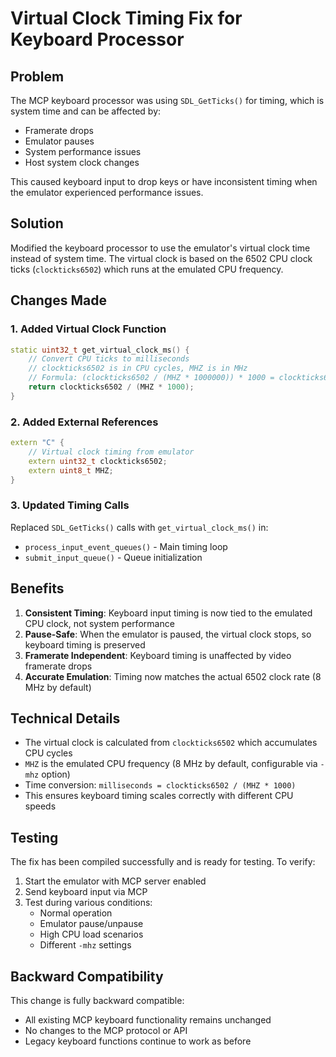 # Virtual Clock Timing Fix for Keyboard Processor

## Problem

The MCP keyboard processor was using `SDL_GetTicks()` for timing, which is system time and can be affected by:
- Framerate drops
- Emulator pauses
- System performance issues
- Host system clock changes

This caused keyboard input to drop keys or have inconsistent timing when the emulator experienced performance issues.

## Solution

Modified the keyboard processor to use the emulator's virtual clock time instead of system time. The virtual clock is based on the 6502 CPU clock ticks (`clockticks6502`) which runs at the emulated CPU frequency.

## Changes Made

### 1. Added Virtual Clock Function

```cpp
static uint32_t get_virtual_clock_ms() {
    // Convert CPU ticks to milliseconds
    // clockticks6502 is in CPU cycles, MHZ is in MHz
    // Formula: (clockticks6502 / (MHZ * 1000000)) * 1000 = clockticks6502 / (MHZ * 1000)
    return clockticks6502 / (MHZ * 1000);
}
```

### 2. Added External References

```cpp
extern "C" {
    // Virtual clock timing from emulator
    extern uint32_t clockticks6502;
    extern uint8_t MHZ;
}
```

### 3. Updated Timing Calls

Replaced `SDL_GetTicks()` calls with `get_virtual_clock_ms()` in:
- `process_input_event_queues()` - Main timing loop
- `submit_input_queue()` - Queue initialization

## Benefits

1. **Consistent Timing**: Keyboard input timing is now tied to the emulated CPU clock, not system performance
2. **Pause-Safe**: When the emulator is paused, the virtual clock stops, so keyboard timing is preserved
3. **Framerate Independent**: Keyboard timing is unaffected by video framerate drops
4. **Accurate Emulation**: Timing now matches the actual 6502 clock rate (8 MHz by default)

## Technical Details

- The virtual clock is calculated from `clockticks6502` which accumulates CPU cycles
- `MHZ` is the emulated CPU frequency (8 MHz by default, configurable via `-mhz` option)
- Time conversion: `milliseconds = clockticks6502 / (MHZ * 1000)`
- This ensures keyboard timing scales correctly with different CPU speeds

## Testing

The fix has been compiled successfully and is ready for testing. To verify:

1. Start the emulator with MCP server enabled
2. Send keyboard input via MCP
3. Test during various conditions:
   - Normal operation
   - Emulator pause/unpause
   - High CPU load scenarios
   - Different `-mhz` settings

## Backward Compatibility

This change is fully backward compatible:
- All existing MCP keyboard functionality remains unchanged
- No changes to the MCP protocol or API
- Legacy keyboard functions continue to work as before
